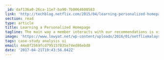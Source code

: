 ```yaml
---
_id: daf136a0-26ca-11e7-ba90-7b0064600583
link: 'http://techblog.netflix.com/2015/04/learning-personalized-homepage.html'
section: read
type: article
title: Learning a Personalized Homepage
tagline: The main way a member interacts with our recommendations is via the homepage
image: 'https://www.lowyat.net/wp-content/uploads/2016/01/netflixmalaysia-800x456.jpg'
tags: case-study analysis ui
email: 44e8f2569fcd795157035e74ed86ebd8
date: '2017-04-21T19:43:56.042Z'
---
```

